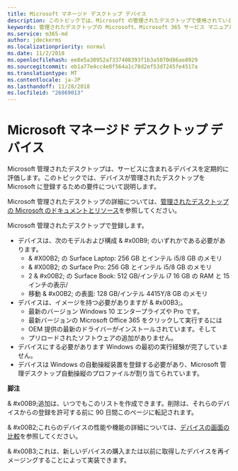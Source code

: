 ```yaml
---
title: Microsoft マネージド デスクトップ デバイス
description: このトピックでは、Microsoft の管理されたデスクトップで使用されているデバイスの仕様を示します。
keywords: 管理されたデスクトップの Microsoft、Microsoft 365 サービス マニュアル
ms.service: m365-md
author: jdeckerms
ms.localizationpriority: normal
ms.date: 11/2/2018
ms.openlocfilehash: ee8e5a30952a7337408393f1b3a5070d86ae8929
ms.sourcegitcommit: eb1a77e4cc4e8f564a1c78d2ef53d7245fe4517a
ms.translationtype: MT
ms.contentlocale: ja-JP
ms.lasthandoff: 11/28/2018
ms.locfileid: "26869013"
---
```

# <a name="microsoft-managed-desktop-devices"></a>Microsoft マネージド デスクトップ デバイス

Microsoft 管理されたデスクトップは、サービスに含まれるデバイスを定期的に評価します。このトピックでは、デバイスが管理されたデスクトップを Microsoft に登録するための要件について説明します。

Microsoft 管理されたデスクトップの詳細については、[管理されたデスクトップの Microsoft のドキュメントとリソース](https://docs.microsoft.com/microsoft-365/managed-desktop/)を参照してください。 

<!-- Microsoft 365 E5; Device as a Service -->
<!-- Split from device & technologies topic. Destination topic for aka.ms/device-list  -->Microsoft 管理されたデスクトップで登録します。

- デバイスは、次のモデルおよび構成 & #x00B9; のいずれかである必要があります。
    - & #X00B2; の Surface Laptop: 256 GB とインテル i5/8 GB のメモリ 
    - & #X00B2; の Surface Pro: 256 GB とインテル i5/8 GB のメモリ
    - 2 & #x00B2; の Surface Book: 512 GB/インテル i7 16 GB の RAM と 15 インチの表示/
    - 移動 & #x00B2; の表面: 128 GB/インテル 4415Y/8 GB のメモリ
- デバイスは、イメージを持つ必要がありますが & #x00B3;。
    - 最新のバージョン Windows 10 エンタープライズや Pro です。
    - 最新バージョンの Microsoft Office 365 をクリックして実行するには
    - OEM 提供の最新のドライバーがインストールされています。そして
    - プリロードされたソフトウェアの追加がありません。
- デバイスにする必要があります Windows の最初の実行経験が完了していません。
- デバイスは Windows の自動操縦装置を登録する必要があり、Microsoft 管理デスクトップ自動操縦のプロファイルが割り当てられています。

**脚注**

& #x00B9;追加は、いつでもこのリストを作成できます。削除は、それらのデバイスからの登録を許可する前に 90 日間このページに転記されます。

& #x00B2;これらのデバイスの性能や機能の詳細については、[デバイスの画面の比較](https://www.microsoft.com/surface/devices/compare-devices)を参照してください。

& #x00B3;これは、新しいデバイスの購入または以前に取得したデバイスを再イメージングすることによって実装できます。

